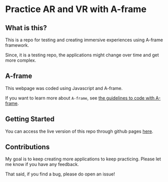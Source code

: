 Practice AR and VR with A-frame
========

What is this?
-------------
This is a repo for testing and creating immersive experiences using A-frame framework. 

Since, it is a testing repo, the applications might change over time and get more complex.

A-frame
-------------

This webpage was coded using Javascript and A-frame. 

If you want to learn more about `A-frame`, see [the guidelines to code with A-frame][live]. 

[live]: (https://aframe.io/docs/1.4.0/introduction/)

Getting Started
---------------

You can access the live version of this repo through github pages [here]. 

[here]: (https://angelinis.github.io/naf-tutorial.github.io/)

Contributions
-------------

My goal is to keep creating more applications to keep practicing. Please let 
me know if you have any feedback.

That said, if you find a bug, please do open an issue!

